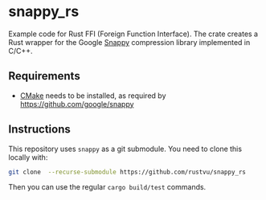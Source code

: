# snappy_rs

Example code for Rust FFI (Foreign Function Interface).
The crate creates a Rust wrapper for the Google [Snappy](https://github.com/google/snappy) compression library implemented in C/C++.

## Requirements

- [CMake](https://cmake.org/) needs to be installed, as required by <https://github.com/google/snappy>

## Instructions

This repository uses `snappy` as a git submodule. You need to clone this locally with:

```sh
git clone  --recurse-submodule https://github.com/rustvu/snappy_rs 
```

Then you can use the regular `cargo build/test` commands.